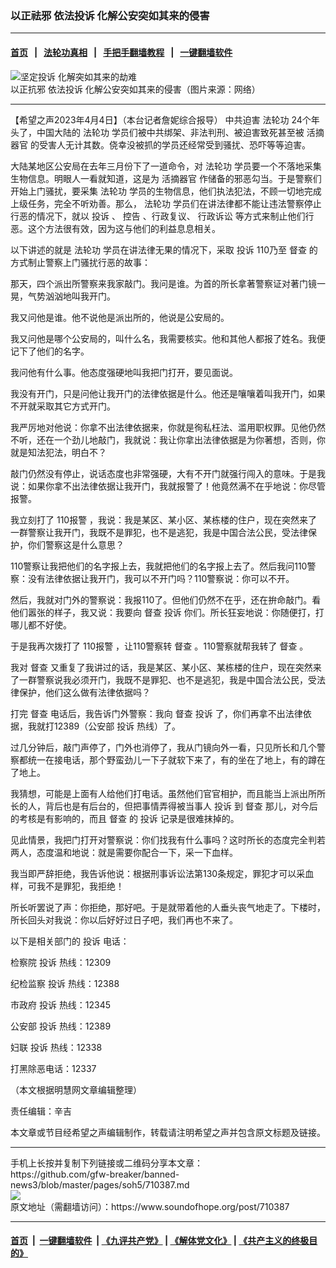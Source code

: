 ### 以正祛邪 依法投诉 化解公安突如其来的侵害
------------------------

#### [首页](https://github.com/gfw-breaker/banned-news3/blob/master/README.md) &nbsp;&nbsp;|&nbsp;&nbsp; [法轮功真相](https://github.com/begood0513/basic/blob/master/README.md)  &nbsp;&nbsp;|&nbsp;&nbsp; [手把手翻墙教程](https://github.com/gfw-breaker/guides/wiki)  &nbsp;&nbsp;|&nbsp;&nbsp; [一键翻墙软件](https://github.com/gfw-breaker/nogfw/blob/master/README.md)  



<div><img alt="坚定投诉 化解突如其来的劫难" src="https://img.soundofhope.org/2023-04/1680631569614.jpg"/>
<br/><figcaption class="caption">
 以正抗邪 依法投诉 化解公安突如其来的侵害（图片来源：网络）
</figcaption></div><hr/>


<div><div class="Content__Wrapper sc-1bvya0-0 elmmKw article_body" data-checkusr="" itemprop="articleBody">
 <div id="post_place_1">
 </div>
 <p class="meta-top">
  <span class="meta">
   【希望之声2023年4月4日】（本台记者詹妮综合报导）
  </span>
  中共迫害
  <ok href="/term/968">
   法轮功
  </ok>
  24个年头了，中国大陆的
  <ok href="/term/968">
   法轮功
  </ok>
  学员们被中共绑架、非法判刑、被迫害致死甚至被
  <ok href="/term/2188">
   活摘器官
  </ok>
  的受害人无计其数。侥幸没被抓的学员还经常受到骚扰、恐吓等等迫害。
 </p>
 <p>
  大陆某地区公安局在去年三月份下了一道命令，对
  <ok href="/term/968">
   法轮功
  </ok>
  学员要一个不落地采集生物信息。明眼人一看就知道，这是为
  <ok href="/term/2188">
   活摘器官
  </ok>
  作储备的邪恶勾当。于是警察们开始上门骚扰，要采集
  <ok href="/term/968">
   法轮功
  </ok>
  学员的生物信息，他们执法犯法，不顾一切地完成上级任务，完全不听劝善。那么，
  <ok href="/term/968">
   法轮功
  </ok>
  学员们在讲法律都不能让违法警察停止行恶的情况下，就以
  <ok href="/term/78414">
   投诉
  </ok>
  、
  <ok href="/term/21200">
   控告
  </ok>
  、行政复议、
  <ok href="/term/856559">
   行政诉讼
  </ok>
  等方式来制止他们行恶。这个方法很有效，因为这与他们的利益息息相关。
 </p>
 <p>
  以下讲述的就是
  <ok href="/term/968">
   法轮功
  </ok>
  学员在讲法律无果的情况下，采取
  <ok href="/term/78414">
   投诉
  </ok>
  110乃至
  <ok href="/term/108447">
   督查
  </ok>
  的方式制止警察上门骚扰行恶的故事：
 </p>
 <p>
  那天，四个派出所警察来我家敲门。我问是谁。为首的所长拿著警察证对著门镜一晃，气势汹汹地叫我开门。
 </p>
 <p>
  我又问他是谁。他不说他是派出所的，他说是公安局的。
 </p>
 <p>
  我又问他是哪个公安局的，叫什么名，我需要核实。他和其他人都报了姓名。我便记下了他们的名字。
 </p>
 <p>
  我问他有什么事。他态度强硬地叫我把门打开，要见面说。
 </p>
 <p>
  我没有开门，只是问他让我开门的法律依据是什么。他还是嚷嚷着叫我开门，如果不开就采取其它方式开门。
 </p>
 <p>
  我严厉地对他说：你拿不出法律依据来，你就是徇私枉法、滥用职权罪。见他仍然不听，还在一个劲儿地敲门，我就说：我让你拿出法律依据是为你著想，否则，你就是知法犯法，明白不？
 </p>
 <p>
  敲门仍然没有停止，说话态度也非常强硬，大有不开门就强行闯入的意味。于是我说：如果你拿不出法律依据让我开门，我就报警了！他竟然满不在乎地说：你尽管报警。
 </p>
 <p>
  我立刻打了
  <ok href="/term/856562">
   110报警
  </ok>
  ，我说：我是某区、某小区、某栋楼的住户，现在突然来了一群警察让我开门，我既不是罪犯，也不是逃犯，我是中国合法公民，受法律保护，你们警察这是什么意思？
 </p>
 <p>
  110警察让我把他们的名字报上去，我就把他们的名字报上去了。然后我问110警察：没有法律依据让我开门，我可以不开门吗？110警察说：你可以不开。
 </p>
 <p>
  然后，我就对门外的警察说：我报110了。但他们仍然不在乎，还在拚命敲门。看他们嚣张的样子，我又说：我要向
  <ok href="/term/108447">
   督查
  </ok>
  <ok href="/term/78414">
   投诉
  </ok>
  你们。所长狂妄地说：你随便打，打哪儿都不好使。
 </p>
 <p>
  于是我再次拨打了
  <ok href="/term/856562">
   110报警
  </ok>
  ，让110警察转
  <ok href="/term/108447">
   督查
  </ok>
  。110警察就帮我转了
  <ok href="/term/108447">
   督查
  </ok>
  。
 </p>
 <p>
  我对
  <ok href="/term/108447">
   督查
  </ok>
  又重复了我讲过的话，我是某区、某小区、某栋楼的住户，现在突然来了一群警察说我必须开门，我既不是罪犯、也不是逃犯，我是中国合法公民，受法律保护，他们这么做有法律依据吗？
 </p>
 <p>
  打完
  <ok href="/term/108447">
   督查
  </ok>
  电话后，我告诉门外警察：我向
  <ok href="/term/108447">
   督查
  </ok>
  <ok href="/term/78414">
   投诉
  </ok>
  了，你们再拿不出法律依据，我就打12389（公安部
  <ok href="/term/78414">
   投诉
  </ok>
  热线）了。
 </p>
 <p>
  过几分钟后，敲门声停了，门外也消停了，我从门镜向外一看，只见所长和几个警察都统一在接电话，那个野蛮劲儿一下子就软下来了，有的坐在了地上，有的蹲在了地上。
 </p>
 <p>
  我猜想，可能是上面有人给他们打电话。虽然他们官官相护，而且能当上派出所所长的人，背后也是有后台的，但把事情弄得被当事人
  <ok href="/term/78414">
   投诉
  </ok>
  到
  <ok href="/term/108447">
   督查
  </ok>
  那儿，对今后的考核是有影响的，而且
  <ok href="/term/108447">
   督查
  </ok>
  的
  <ok href="/term/78414">
   投诉
  </ok>
  记录是很难抹掉的。
 </p>
 <p>
  见此情景，我把门打开对警察说：你们找我有什么事吗？这时所长的态度完全判若两人，态度温和地说：就是需要你配合一下，采一下血样。
 </p>
 <p>
  我当即严辞拒绝，我告诉他说：根据刑事诉讼法第130条规定，罪犯才可以采血样，可我不是罪犯，我拒绝！
 </p>
 <p>
  所长听罢说了声：你拒绝，那好吧。于是就带着他的人垂头丧气地走了。下楼时，所长回头对我说：你以后好好过日子吧，我们再也不来了。
 </p>
 <p>
  以下是相关部门的
  <ok href="/term/78414">
   投诉
  </ok>
  电话：
 </p>
 <p>
  检察院
  <ok href="/term/78414">
   投诉
  </ok>
  热线：12309
 </p>
 <p>
  纪检监察
  <ok href="/term/78414">
   投诉
  </ok>
  热线：12388
 </p>
 <p>
  市政府
  <ok href="/term/78414">
   投诉
  </ok>
  热线：12345
 </p>
 <p>
  公安部
  <ok href="/term/78414">
   投诉
  </ok>
  热线：12389
 </p>
 <p>
  妇联
  <ok href="/term/78414">
   投诉
  </ok>
  热线：12338
 </p>
 <p>
  打黑除恶电话：12337
 </p>
 <p>
  （本文根据明慧网文章编辑整理）
 </p>
 <p class="meta-btm">
  责任编辑：辛吉
 </p>
 <p class="meta-btm">
  本文章或节目经希望之声编辑制作，转载请注明希望之声并包含原文标题及链接。
 </p>
</div>
</div>
<hr/>
手机上长按并复制下列链接或二维码分享本文章：<br/>
https://github.com/gfw-breaker/banned-news3/blob/master/pages/soh5/710387.md <br/>
<a href='https://github.com/gfw-breaker/banned-news3/blob/master/pages/soh5/710387.md'><img src='https://github.com/gfw-breaker/banned-news3/blob/master/pages/soh5/710387.md.png'/></a> <br/>
原文地址（需翻墙访问）：https://www.soundofhope.org/post/710387


------------------------
#### [首页](https://github.com/gfw-breaker/banned-news3/blob/master/README.md) &nbsp;|&nbsp; [一键翻墙软件](https://github.com/gfw-breaker/nogfw/blob/master/README.md) &nbsp;| [《九评共产党》](https://github.com/gfw-breaker/9ping.md/blob/master/README.md#九评之一评共产党是什么) | [《解体党文化》](https://github.com/gfw-breaker/jtdwh.md/blob/master/README.md) | [《共产主义的终极目的》](https://github.com/gfw-breaker/gczydzjmd.md/blob/master/README.md)


<img src='http://gfw-breaker.win/banned-news3/pages/soh5/710387.md' width='0px' height='0px'/>